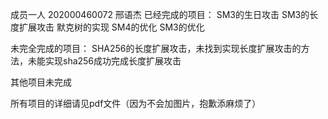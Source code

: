 成员一人 202000460072 邢语杰
已经完成的项目：
SM3的生日攻击
SM3的长度扩展攻击
默克树的实现
SM4的优化
SM3的优化

未完全完成的项目：
SHA256的长度扩展攻击，未找到实现长度扩展攻击的方法，未能实现sha256成功完成长度扩展攻击

其他项目未完成

所有项目的详细请见pdf文件（因为不会加图片，抱歉添麻烦了）

